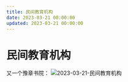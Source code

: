 ```yaml
---
title: 民间教育机构
date: 2023-03-21 00:00:00
updated: 2023-03-21 00:00:00
---
```


# 民间教育机构

又一个豫章书院：
![2023-03-21-民间教育机构](assets/2023-03-21-民间教育机构.jpeg)

